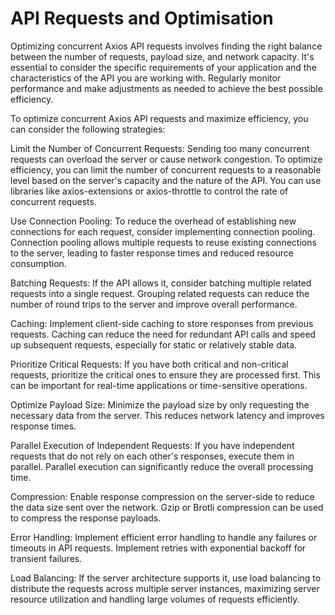 # API Requests and Optimisation
Optimizing concurrent Axios API requests involves finding the right balance between the number of requests, payload size, and network capacity. It's essential to consider the specific requirements of your application and the characteristics of the API you are working with. Regularly monitor performance and make adjustments as needed to achieve the best possible efficiency.

To optimize concurrent Axios API requests and maximize efficiency, you can consider the following strategies:

Limit the Number of Concurrent Requests: Sending too many concurrent requests can overload the server or cause network congestion. To optimize efficiency, you can limit the number of concurrent requests to a reasonable level based on the server's capacity and the nature of the API. You can use libraries like axios-extensions or axios-throttle to control the rate of concurrent requests.

Use Connection Pooling: To reduce the overhead of establishing new connections for each request, consider implementing connection pooling. Connection pooling allows multiple requests to reuse existing connections to the server, leading to faster response times and reduced resource consumption.

Batching Requests: If the API allows it, consider batching multiple related requests into a single request. Grouping related requests can reduce the number of round trips to the server and improve overall performance.

Caching: Implement client-side caching to store responses from previous requests. Caching can reduce the need for redundant API calls and speed up subsequent requests, especially for static or relatively stable data.

Prioritize Critical Requests: If you have both critical and non-critical requests, prioritize the critical ones to ensure they are processed first. This can be important for real-time applications or time-sensitive operations.

Optimize Payload Size: Minimize the payload size by only requesting the necessary data from the server. This reduces network latency and improves response times.

Parallel Execution of Independent Requests: If you have independent requests that do not rely on each other's responses, execute them in parallel. Parallel execution can significantly reduce the overall processing time.

Compression: Enable response compression on the server-side to reduce the data size sent over the network. Gzip or Brotli compression can be used to compress the response payloads.

Error Handling: Implement efficient error handling to handle any failures or timeouts in API requests. Implement retries with exponential backoff for transient failures.

Load Balancing: If the server architecture supports it, use load balancing to distribute the requests across multiple server instances, maximizing server resource utilization and handling large volumes of requests efficiently.
